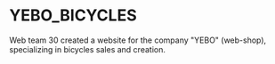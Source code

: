 # YEBO_BICYCLES

Web team 30 created a website for the company "YEBO" (web-shop), specializing in bicycles sales and creation.
